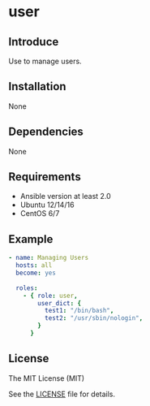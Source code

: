 # user

## Introduce
Use to manage users.

## Installation
None

## Dependencies
None

## Requirements
* Ansible version at least 2.0
* Ubuntu 12/14/16
* CentOS 6/7

## Example
```yaml
- name: Managing Users
  hosts: all
  become: yes
  
  roles:
    - { role: user,
        user_dict: {
          test1: "/bin/bash",
          test2: "/usr/sbin/nologin",
        }
      }
```

## License
The MIT License (MIT)

See the [LICENSE](LICENSE) file for details.
